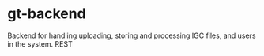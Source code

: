 # gt-backend
Backend for handling uploading, storing and processing IGC files, and users in the system. REST
